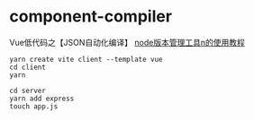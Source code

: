 # component-compiler

Vue低代码之【JSON自动化编译】
[node版本管理工具n的使用教程](https://blog.csdn.net/weixin_38649188/article/details/129796452)

```text
yarn create vite client --template vue
cd client
yarn

cd server
yarn add express
touch app.js
```
